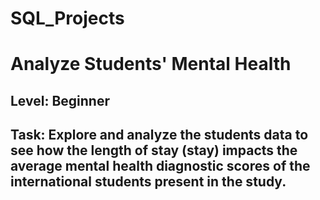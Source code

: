 # SQL_Projects
# Analyze Students' Mental Health
## Level: Beginner
## Task: Explore and analyze the students data to see how the length of stay (stay) impacts the average mental health diagnostic scores of the international students present in the study.
